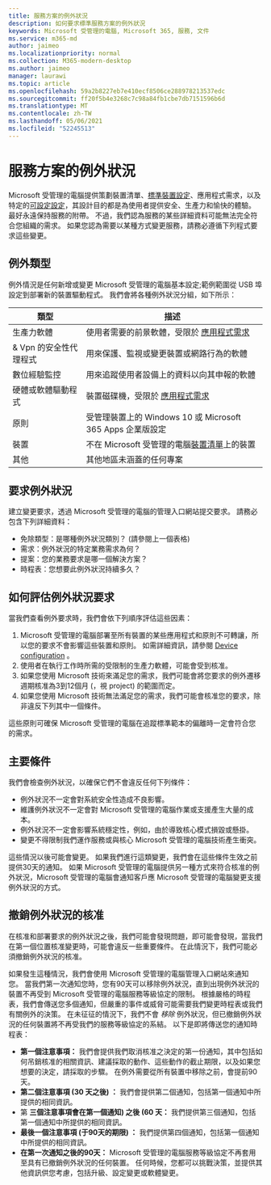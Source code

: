 ```yaml
---
title: 服務方案的例外狀況
description: 如何要求標準服務方案的例外狀況
keywords: Microsoft 受管理的電腦, Microsoft 365, 服務, 文件
ms.service: m365-md
author: jaimeo
ms.localizationpriority: normal
ms.collection: M365-modern-desktop
ms.author: jaimeo
manager: laurawi
ms.topic: article
ms.openlocfilehash: 59a2b8227eb7e410ecf8506ce288978213537edc
ms.sourcegitcommit: ff20f5b4e3268c7c98a84fb1cbe7db7151596b6d
ms.translationtype: MT
ms.contentlocale: zh-TW
ms.lasthandoff: 05/06/2021
ms.locfileid: "52245513"
---
```

# <a name="exceptions-to-the-service-plan"></a>服務方案的例外狀況

Microsoft 受管理的電腦提供策劃裝置清單、[標準裝置設定](device-policies.md)、應用程式需求，以及特定的[可設定設定](../working-with-managed-desktop/config-setting-overview.md)，其設計目的都是為使用者提供安全、生產力和愉快的體驗。 最好永遠保持服務的附帶。 不過，我們認為服務的某些詳細資料可能無法完全符合您組織的需求。 如果您認為需要以某種方式變更服務，請務必遵循下列程式要求這些變更。
 
## <a name="types-of-exceptions"></a>例外類型

例外情況是任何新增或變更 Microsoft 受管理的電腦基本設定;範例範圍從 USB 埠設定到部署新的裝置驅動程式。 我們會將各種例外狀況分組，如下所示：

|類型  |描述  |
|---------|---------|
|生產力軟體     |  使用者需要的前景軟體，受限於 [應用程式需求](mmd-app-requirements.md)       |
|& Vpn 的安全性代理程式     |  用來保護、監視或變更裝置或網路行為的軟體       |
|數位經驗監控     |  用來追蹤使用者設備上的資料以向其申報的軟體       |
|硬體或軟體驅動程式     |   裝置磁碟機，受限於 [應用程式需求](mmd-app-requirements.md)      |
|原則     | 受管理裝置上的 Windows 10 或 Microsoft 365 Apps 企業版設定        |
|裝置     | 不在 Microsoft 受管理的電腦[裝置清單](device-list.md)上的裝置        |
|其他     |  其他地區未涵蓋的任何專案       |
 
## <a name="request-an-exception"></a>要求例外狀況

建立變更要求，透過 Microsoft 受管理的電腦的管理入口網站提交要求。 請務必包含下列詳細資料：

- 免除類型：是哪種例外狀況類別？  (請參閱上一個表格) 
- 需求：例外狀況的特定業務需求為何？
- 提案：您的業務要求是哪一個解決方案？
- 時程表：您想要此例外狀況持續多久？ 

## <a name="how-we-assess-an-exception-request"></a>如何評估例外狀況要求

當我們查看例外要求時，我們會依下列順序評估這些因素：
 
1. Microsoft 受管理的電腦部署至所有裝置的某些應用程式和原則不可轉讓，所以您的要求不會影響這些裝置和原則。 如需詳細資訊，請參閱 [Device configuration](device-policies.md) 。
2. 使用者在執行工作時所需的受限制的生產力軟體，可能會受到核准。 
3. 如果您使用 Microsoft 技術來滿足您的需求，我們可能會將您要求的例外遷移週期核准為3到12個月 (，視 project) 的範圍而定。
4. 如果您使用 Microsoft 技術無法滿足您的需求，我們可能會核准您的要求，除非違反下列其中一個條件。  

這些原則可確保 Microsoft 受管理的電腦在追蹤標準範本的偏離時一定會符合您的需求。 

## <a name="key-conditions"></a>主要條件

我們會檢查例外狀況，以確保它們不會違反任何下列條件：

- 例外狀況不一定會對系統安全性造成不良影響。 
- 維護例外狀況不一定會對 Microsoft 受管理的電腦作業或支援產生大量的成本。
- 例外狀況不一定會影響系統穩定性，例如，由於導致核心模式損毀或懸掛。
- 變更不得限制我們運作服務或與核心 Microsoft 受管理的電腦技術產生衝突。

這些情況以後可能會變更。 如果我們進行這類變更，我們會在這些條件生效之前提供30天的通知。  如果 Microsoft 受管理的電腦提供另一種方式來符合核准的例外狀況，Microsoft 受管理的電腦會通知客戶應 Microsoft 受管理的電腦變更支援例外狀況的方式。 

## <a name="revoking-approval-for-an-exception"></a>撤銷例外狀況的核准

在核准和部署要求的例外狀況之後，我們可能會發現問題，即可能會發現，當我們在第一個位置核准變更時，可能會違反一些重要條件。 在此情況下，我們可能必須撤銷例外狀況的核准。
 
如果發生這種情況，我們會使用 Microsoft 受管理的電腦管理入口網站來通知您。 當我們第一次通知您時，您有90天可以移除例外狀況，直到出現例外狀況的裝置不再受到 Microsoft 受管理的電腦服務等級協定的限制。 根據嚴格的時程表，我們會傳送您多個通知，但嚴重的事件或威脅可能需要我們變更時程表或我們有關例外的決策。 在未征征的情況下，我們不會 *移除* 例外狀況，但已撤銷例外狀況的任何裝置將不再受我們的服務等級協定的系結。 以下是即將傳送您的通知時程表：

- **第一個注意事項：** 我們會提供我們取消核准之決定的第一份通知，其中包括如何吊銷核准的相關資訊、建議採取的動作、這些動作的截止期限，以及如果您想要的決定，請採取的步驟。 在例外需要從所有裝置中移除之前，會提前90天。 
- **第二個注意事項 (30 天之後) ：** 我們會提供第二個通知，包括第一個通知中所提供的相同資訊。 
- 第 **三個注意事項會在第一個通知) 之後 (60 天：** 我們提供第三個通知，包括第一個通知中所提供的相同資訊。 
- **最後一個注意事項 (于90天的期限) ：** 我們提供第四個通知，包括第一個通知中所提供的相同資訊。
- **在第一次通知之後的90天：** Microsoft 受管理的電腦服務等級協定不再套用至具有已撤銷例外狀況的任何裝置。 任何時候，您都可以挑戰決策，並提供其他資訊供您考慮，包括升級、設定變更或軟體變更。 


